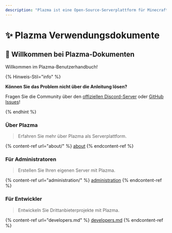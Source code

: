 ```yaml
---
description: "Plazma ist eine Open-Source-Serverplattform für Minecraft: Java Edition, die auf papierbasierter experimenteller Optimierung und der Anpassung verschiedener Spielmechaniken basiert."
---
```


# ✨ Plazma Verwendungsdokumente

## 👋 Willkommen bei Plazma-Dokumenten

Willkommen im Plazma-Benutzerhandbuch!

{% Hinweis-Stil="info" %}

**Können Sie das Problem nicht über die Anleitung lösen?**

Fragen Sie die Community über den [offiziellen Discord-Server](https://discord.gg/MmfC52K8A8) oder [GitHub Issues](https://github.com/PlazmaMC/PlazmaBukkit/issues)!

{% endhint %}

### Über Plazma

> Erfahren Sie mehr über Plazma als Serverplattform.

{% content-ref url="about/" %}
[about](about/)
{% endcontent-ref %}

### Für Administratoren

> Erstellen Sie Ihren eigenen Server mit Plazma.

{% content-ref url="administration/" %}
[administration](administration/)
{% endcontent-ref %}

### Für Entwickler

> Entwickeln Sie Drittanbieterprojekte mit Plazma.

{% content-ref url="developers.md" %}
[developers.md](developers.md)
{% endcontent-ref %}
